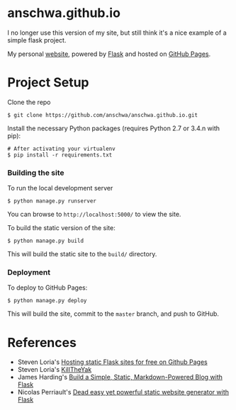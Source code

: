 anschwa.github.io
=================
I no longer use this version of my site, but still think it's a nice example of a simple flask project.


My personal [website](http://anschwa.github.io/), powered by [Flask](http://flask.pocoo.org/) and hosted on [GitHub Pages](https://pages.github.com/).


# Project Setup

Clone the repo

```
$ git clone https://github.com/anschwa/anschwa.github.io.git
```

Install the necessary Python packages (requires Python 2.7 or 3.4.n with pip):

```
# After activating your virtualenv
$ pip install -r requirements.txt
```

### Building the site

To run the local development server

```
$ python manage.py runserver
```

You can browse to `http://localhost:5000/` to view the site.

To build the static version of the site:

```
$ python manage.py build
```

This will build the static site to the `build/` directory.

### Deployment

To deploy to GitHub Pages:

```
$ python manage.py deploy
```

This will build the site, commit to the `master` branch, and push to GitHub.
    
# References
- Steven Loria's [Hosting static Flask sites for free on Github Pages](http://stevenloria.com/hosting-static-flask-sites-for-free-on-github-pages/)
- Steven Loria's [KillTheYak](http://github.com/killtheyak/killtheyak)
- James Harding's [Build a Simple, Static, Markdown-Powered Blog with Flask](http://www.jamesharding.ca/posts/simple-static-markdown-blog-in-flask/)
- Nicolas Perriault's [Dead easy yet powerful static website generator with Flask](https://nicolas.perriault.net/code/2012/dead-easy-yet-powerful-static-website-generator-with-flask/)
